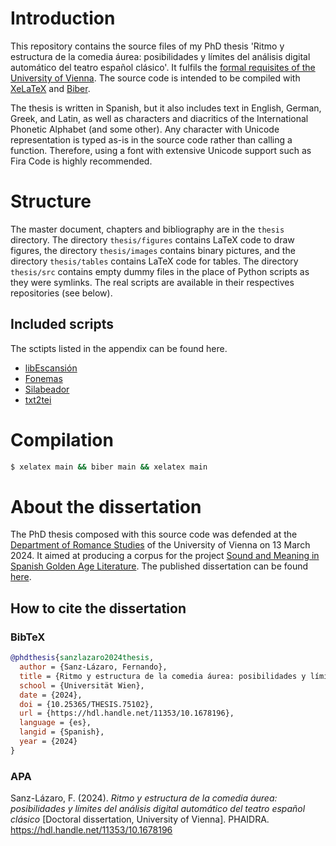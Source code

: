 # Introduction
This repository contains the source files of my PhD thesis 'Ritmo y estructura de la comedia áurea: posibilidades y límites del análisis digital automático del teatro español clásico'. It fulfils the [formal requisites of the University of Vienna](https://lehre-schmelz.univie.ac.at/waehrend-des-studiums/abschlussarbeiten/). The source code is intended to be compiled with [XeLaTeX](https://tug.org/xetex/) and [Biber](https://www.ctan.org/pkg/biber).

The thesis is written in Spanish, but it also includes text in English, German, Greek, and Latin, as well as characters and diacritics of the International Phonetic Alphabet (and some other). Any character with Unicode representation is typed as-is in the source code rather than calling a function. Therefore, using a font with extensive Unicode support such as Fira Code is highly recommended. 


# Structure
The master document, chapters and bibliography are in the ```thesis``` directory. The directory ```thesis/figures``` contains LaTeX code to draw figures, the directory ```thesis/images``` contains binary pictures, and the directory ```thesis/tables``` contains LaTeX code for tables. The directory ```thesis/src``` contains empty dummy files in the place of Python scripts as they were symlinks. The real scripts are available in their respectives repositories (see below).

## Included scripts

The sctipts listed in the appendix can be found here.
- [libEscansión](https://github.com/fsanzl/libEscansion)
- [Fonemas](https://github.com/fsanzl/fonemas)
- [Silabeador](https://github.com/fsanzl/silabeador)
- [txt2tei](https://github.com/fsanzl/txt2tei)

 
# Compilation

```bash
$ xelatex main && biber main && xelatex main
```

# About the dissertation
The PhD thesis composed with this source code was defended at the [Department of Romance Studies](https://romanistik.univie.ac.at/) of the University of Vienna on 13 March 2024. It aimed at producing a corpus for the project [Sound and Meaning in Spanish Golden Age Literature](https://doi.org/10.55776/P32563). The published dissertation can be found [here](https://doi.org/10.25365/thesis.75102).

## How to cite the dissertation
### BibTeX

```bibtex
@phdthesis{sanzlazaro2024thesis,
  author = {Sanz-Lázaro, Fernando},
  title = {Ritmo y estructura de la comedia áurea: posibilidades y límites del análisis digital automático del teatro español clásico},
  school = {Universität Wien},
  date = {2024},
  doi = {10.25365/THESIS.75102},
  url = {https://hdl.handle.net/11353/10.1678196}, 
  language = {es},
  langid = {Spanish},
  year = {2024}
}
```
### APA

Sanz-Lázaro, F. (2024). *Ritmo y estructura de la comedia áurea: posibilidades y límites del análisis digital automático del teatro español clásico* [Doctoral dissertation, University of Vienna]. PHAIDRA. <https://hdl.handle.net/11353/10.1678196>
